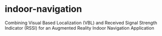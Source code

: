 # indoor-navigation
Combining Visual Based Localization (VBL) and Received Signal Strength Indicator (RSSI) for an Augmented Reality Indoor Navigation Application 

